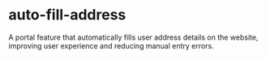 # auto-fill-address
A portal feature that automatically fills user address details on the website, improving user experience and reducing  manual entry errors.
